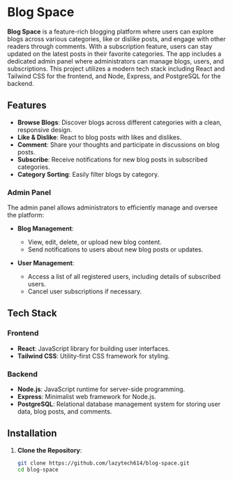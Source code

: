 # Blog Space

**Blog Space** is a feature-rich blogging platform where users can explore blogs across various categories, like or dislike posts, and engage with other readers through comments. With a subscription feature, users can stay updated on the latest posts in their favorite categories. The app includes a dedicated admin panel where administrators can manage blogs, users, and subscriptions. This project utilizes a modern tech stack including React and Tailwind CSS for the frontend, and Node, Express, and PostgreSQL for the backend.

## Features

- **Browse Blogs**: Discover blogs across different categories with a clean, responsive design.
- **Like & Dislike**: React to blog posts with likes and dislikes.
- **Comment**: Share your thoughts and participate in discussions on blog posts.
- **Subscribe**: Receive notifications for new blog posts in subscribed categories.
- **Category Sorting**: Easily filter blogs by category.

### Admin Panel

The admin panel allows administrators to efficiently manage and oversee the platform:

- **Blog Management**: 
  - View, edit, delete, or upload new blog content.
  - Send notifications to users about new blog posts or updates.
  
- **User Management**: 
  - Access a list of all registered users, including details of subscribed users.
  - Cancel user subscriptions if necessary.

## Tech Stack

### Frontend
- **React**: JavaScript library for building user interfaces.
- **Tailwind CSS**: Utility-first CSS framework for styling.
  
### Backend
- **Node.js**: JavaScript runtime for server-side programming.
- **Express**: Minimalist web framework for Node.js.
- **PostgreSQL**: Relational database management system for storing user data, blog posts, and comments.

## Installation

1. **Clone the Repository**:
   ```bash
   git clone https://github.com/lazytech614/blog-space.git
   cd blog-space
